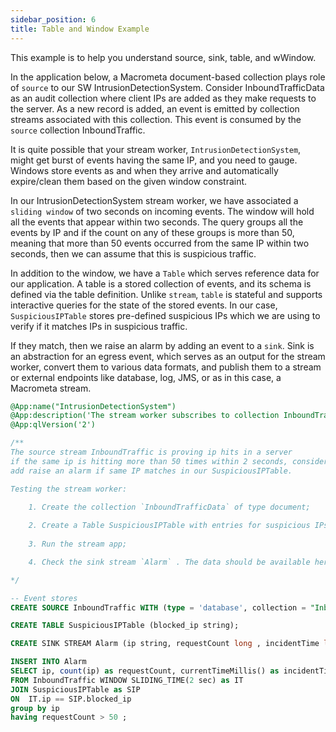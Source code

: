 ```yaml
---
sidebar_position: 6
title: Table and Window Example
---
```


This example is to help you understand source, sink, table, and wWindow.

In the application below, a Macrometa document-based collection plays role of `source` to our SW IntrusionDetectionSystem.
Consider InboundTrafficData as an audit collection where client IPs are added as they make requests to the server.
As a new record is added, an event is emitted by collection streams associated with this collection. This event is consumed by the `source` collection InboundTraffic.

It is quite possible that your stream worker, `IntrusionDetectionSystem`, might get burst of events having the same IP, and you need to gauge. Windows store events as and when they arrive and automatically expire/clean them based on the given window constraint.

In our IntrusionDetectionSystem stream worker, we have associated a `sliding window` of two seconds on incoming events. The window will hold all the events that appear within two seconds. The query groups all the events by IP and if the count on any of these groups is more than 50, meaning that more than 50 events occurred from the same IP within two seconds, then we can assume that this is suspicious traffic.

In addition to the window, we have a `Table` which serves reference data for our application. A table is a stored collection of events, and its schema is defined via the table definition. Unlike `stream`, `table` is stateful and supports interactive queries for the state of the stored events. In our case, `SuspiciousIPTable` stores pre-defined suspicious IPs which we are using to verify if it matches IPs in suspicious traffic.

If they match, then we raise an alarm by adding an event to a `sink`. Sink is an abstraction for an egress event, which serves as an output for the stream worker, convert them to various data formats, and publish them to a stream or external endpoints like database, log, JMS, or as in this case, a Macrometa stream.
  
```sql
@App:name("IntrusionDetectionSystem")
@App:description('The stream worker subscribes to collection InboundTraffic and check for suspicious inbound traffic.')
@App:qlVersion('2')

/**
The source stream InboundTraffic is proving ip hits in a server
if the same ip is hitting more than 50 times within 2 seconds, consider it as suspicious traffic
add raise an alarm if same IP matches in our SuspiciousIPTable.

Testing the stream worker:

    1. Create the collection `InboundTrafficData` of type document;
    
    2. Create a Table SuspiciousIPTable with entries for suspicious IPs 
    
    3. Run the stream app;

    4. Check the sink stream `Alarm` . The data should be available here.

*/

-- Event stores
CREATE SOURCE InboundTraffic WITH (type = 'database', collection = "InboundTrafficData", collection.type="doc" , replication.type="global", map.type='json') (ip string);

CREATE TABLE SuspiciousIPTable (blocked_ip string);

CREATE SINK STREAM Alarm (ip string, requestCount long , incidentTime long);

INSERT INTO Alarm
SELECT ip, count(ip) as requestCount, currentTimeMillis() as incidentTime
FROM InboundTraffic WINDOW SLIDING_TIME(2 sec) as IT
JOIN SuspiciousIPTable as SIP
ON  IT.ip == SIP.blocked_ip
group by ip
having requestCount > 50 ;
```
